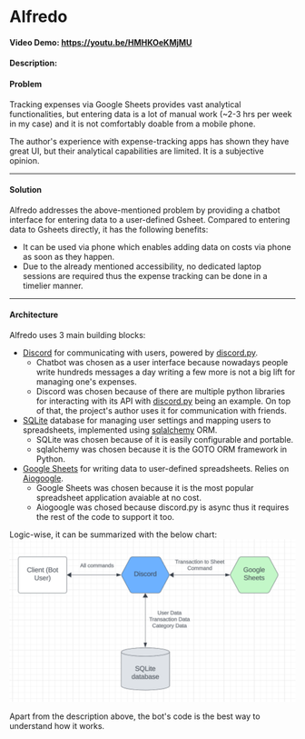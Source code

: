 # Alfredo
#### Video Demo: <https://youtu.be/HMHKOeKMjMU>
#### Description:

#### Problem
Tracking expenses via Google Sheets provides vast analytical functionalities, but entering data is a lot of manual work (~2-3 hrs per week in my case) and it is not comfortably doable from a mobile phone.

The author's experience with expense-tracking apps has shown they have great UI, but their analytical capabilities are limited. It is a subjective opinion.

---

#### Solution
Alfredo addresses the above-mentioned problem by providing a chatbot interface for entering data to a user-defined Gsheet. Compared to entering data to Gsheets directly, it has the following benefits:

- It can be used via phone which enables adding data on costs via phone as soon as they happen.
- Due to the already mentioned accessibility, no dedicated laptop sessions are required thus the expense tracking can be done in a timelier manner.

---

#### Architecture
Alfredo uses 3 main building blocks:
- [Discord](https://discord.com/) for communicating with users, powered by [discord.py](https://discordpy.readthedocs.io/en/stable/).
    - Chatbot was chosen as a user interface because nowadays people write hundreds messages a day writing a few more is not a big lift for managing one's expenses.
    - Discord was chosen because of there are multiple python libraries for interacting with its API with [discord.py](https://discordpy.readthedocs.io/en/stable/) being an example. On top of that, the project's author uses it for communication with friends.
- [SQLite](https://www.sqlite.org/index.html) database for managing user settings and mapping users to spreadsheets, implemented using [sqlalchemy](https://www.sqlalchemy.org/) ORM.
    - SQLite was chosen because of it is easily configurable and portable.
    - sqlalchemy was chosen because it is the GOTO ORM framework in Python.
- [Google Sheets](https://docs.google.com/spreadsheets) for writing data to user-defined spreadsheets. Relies on [Aiogoogle](https://aiogoogle.readthedocs.io/en/latest/).
    - Google Sheets was chosen because it is the most popular spreadsheet application avaiable at no cost.
    - Aiogoogle was chosed because discord.py is async thus it requires the rest of the code to support it too.

Logic-wise, it can be summarized with the below chart:<br>![Alfredo Bot Logic TLDR](https://github.com/Lifeissimple-zxc/random_stuff/blob/main/Alfredo%20TLDR.png)<br>

Apart from the description above, the bot's code is the best way to understand how it works.


